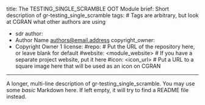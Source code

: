 title: The TESTING_SINGLE_SCRAMBLE OOT Module
brief: Short description of gr-testing_single_scramble
tags: # Tags are arbitrary, but look at CGRAN what other authors are using
  - sdr
author:
  - Author Name <authors@email.address>
copyright_owner:
  - Copyright Owner 1
license:
#repo: # Put the URL of the repository here, or leave blank for default
#website: <module_website> # If you have a separate project website, put it here
#icon: <icon_url> # Put a URL to a square image here that will be used as an icon on CGRAN
---
A longer, multi-line description of gr-testing_single_scramble.
You may use some *basic* Markdown here.
If left empty, it will try to find a README file instead.
